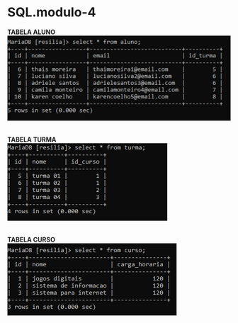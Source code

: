 # SQL.modulo-4

**TABELA ALUNO** 
<br>
<img alt="tabela alunos" src="https://raw.githubusercontent.com/SuelenPenha/SQL.modulo-4/main/SQL/IMG/tabela%20aluno.png">
<br>
<br>

**TABELA TURMA** 
<br>
<img alt="tabela turma" src="https://raw.githubusercontent.com/SuelenPenha/SQL.modulo-4/main/SQL/IMG/tabela%20turma.png">
<br>
<br>

**TABELA CURSO** 
<br>
<img alt="tabela curso" src="https://raw.githubusercontent.com/SuelenPenha/SQL.modulo-4/main/SQL/IMG/tabela%20curso.png">
<br>
<br>
